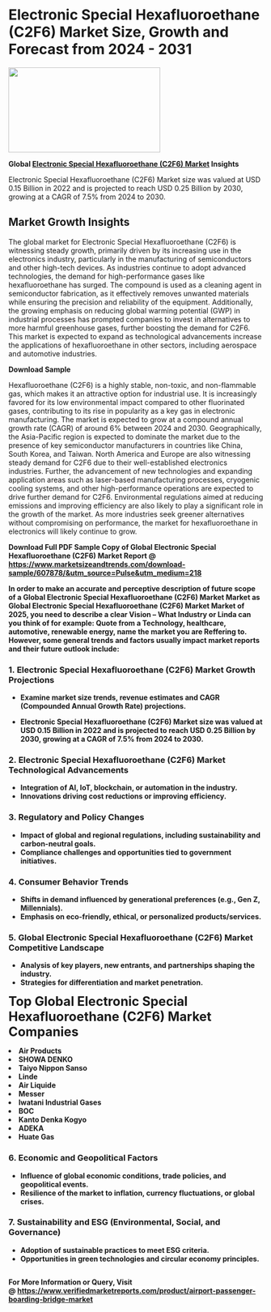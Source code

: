 <H1>Electronic Special Hexafluoroethane (C2F6) Market Size, Growth and Forecast from 2024 - 2031</H1><img class="aligncenter size-medium wp-image-584254" src="https://thirdeyenews.in/wp-content/uploads/2024/09/Global-Market-Research-300x168.jpeg" alt="" width="300" height="168" /><p><strong>Global&nbsp;<a href="https://www.marketsizeandtrends.com/download-sample/607878/&amp;utm_source=Pulse&amp;utm_medium=218">Electronic Special Hexafluoroethane (C2F6) Market</a> Insights</strong></p><p>Electronic Special Hexafluoroethane (C2F6) Market size was valued at USD 0.15 Billion in 2022 and is projected to reach USD 0.25 Billion by 2030, growing at a CAGR of 7.5% from 2024 to 2030.</p><p><h2>Market Growth Insights</h2> <p>The global market for Electronic Special Hexafluoroethane (C2F6) is witnessing steady growth, primarily driven by its increasing use in the electronics industry, particularly in the manufacturing of semiconductors and other high-tech devices. As industries continue to adopt advanced technologies, the demand for high-performance gases like hexafluoroethane has surged. The compound is used as a cleaning agent in semiconductor fabrication, as it effectively removes unwanted materials while ensuring the precision and reliability of the equipment. Additionally, the growing emphasis on reducing global warming potential (GWP) in industrial processes has prompted companies to invest in alternatives to more harmful greenhouse gases, further boosting the demand for C2F6. This market is expected to expand as technological advancements increase the applications of hexafluoroethane in other sectors, including aerospace and automotive industries.</p> <p><strong>Download Sample</strong></p> <p>Hexafluoroethane (C2F6) is a highly stable, non-toxic, and non-flammable gas, which makes it an attractive option for industrial use. It is increasingly favored for its low environmental impact compared to other fluorinated gases, contributing to its rise in popularity as a key gas in electronic manufacturing. The market is expected to grow at a compound annual growth rate (CAGR) of around 6% between 2024 and 2030. Geographically, the Asia-Pacific region is expected to dominate the market due to the presence of key semiconductor manufacturers in countries like China, South Korea, and Taiwan. North America and Europe are also witnessing steady demand for C2F6 due to their well-established electronics industries. Further, the advancement of new technologies and expanding application areas such as laser-based manufacturing processes, cryogenic cooling systems, and other high-performance operations are expected to drive further demand for C2F6. Environmental regulations aimed at reducing emissions and improving efficiency are also likely to play a significant role in the growth of the market. As more industries seek greener alternatives without compromising on performance, the market for hexafluoroethane in electronics will likely continue to grow.</p> <p><strong></p><p><span class=""><strong>Download Full PDF Sample Copy of Global Electronic Special Hexafluoroethane (C2F6) Market Report</strong> @ <a href="https://www.marketsizeandtrends.com/download-sample/607878/&amp;utm_source=Pulse&amp;utm_medium=218" target="_blank">https://www.marketsizeandtrends.com/download-sample/607878/&amp;utm_source=Pulse&amp;utm_medium=218</a></span></p><p>In order to make an accurate and perceptive description of future scope of a Global&nbsp;Electronic Special Hexafluoroethane (C2F6) Market Market as Global&nbsp;Electronic Special Hexafluoroethane (C2F6) Market Market of 2025, you need to describe a clear Vision &ndash; What Industry or Linda can you think of for example: Quote from a Technology, healthcare, automotive, renewable energy, name the market you are Reffering to. However, some general trends and factors usually impact market reports and their future outlook include:</p><h3>1.&nbsp;<strong>Electronic Special Hexafluoroethane (C2F6) Market Growth Projections</strong></h3><ul><li>Examine market size trends, revenue estimates and CAGR (Compounded Annual Growth Rate) projections.</li><li><p>Electronic Special Hexafluoroethane (C2F6) Market size was valued at USD 0.15 Billion in 2022 and is projected to reach USD 0.25 Billion by 2030, growing at a CAGR of 7.5% from 2024 to 2030.</p></li></ul><h3>2.&nbsp;<strong>Electronic Special Hexafluoroethane (C2F6) Market Technological Advancements</strong></h3><ul><li>Integration of AI, IoT, blockchain, or automation in the industry.</li><li>Innovations driving cost reductions or improving efficiency.</li></ul><h3>3.&nbsp;<strong>Regulatory and Policy Changes</strong></h3><ul><li>Impact of global and regional regulations, including sustainability and carbon-neutral goals.</li><li>Compliance challenges and opportunities tied to government initiatives.</li></ul><h3>4.&nbsp;<strong>Consumer Behavior Trends</strong></h3><ul><li>Shifts in demand influenced by generational preferences (e.g., Gen Z, Millennials).</li><li>Emphasis on eco-friendly, ethical, or personalized products/services.</li></ul><h3>5.&nbsp;<strong>Global Electronic Special Hexafluoroethane (C2F6) Market Competitive Landscape</strong></h3><ul><li>Analysis of key players, new entrants, and partnerships shaping the industry.</li><li>Strategies for differentiation and market penetration.</li></ul><p data-pm-slice="1 1 []"><span style="color: inherit; font-family: inherit; font-size: 25px;">Top Global Electronic Special Hexafluoroethane (C2F6) Market Companies</span></p><div class="" data-test-id=""><p><li>Air Products</li><li> SHOWA DENKO</li><li> Taiyo Nippon Sanso</li><li> Linde</li><li> Air Liquide</li><li> Messer</li><li> lwatani Industrial Gases</li><li> BOC</li><li> Kanto Denka Kogyo</li><li> ADEKA</li><li> Huate Gas</li></p></div><h3>6.&nbsp;<strong>Economic and Geopolitical Factors</strong></h3><ul><li>Influence of global economic conditions, trade policies, and geopolitical events.</li><li>Resilience of the market to inflation, currency fluctuations, or global crises.</li></ul><h3>7.&nbsp;<strong>Sustainability and ESG (Environmental, Social, and Governance)</strong></h3><ul><li>Adoption of sustainable practices to meet ESG criteria.</li><li>Opportunities in green technologies and circular economy principles.</li></ul><h2><strong style="font-size: 14px;">For More Information or Query, Visit @&nbsp;</strong><a style="background-color: #ffffff; font-size: 14px;" href="https://www.marketsizeandtrends.com/report/electronic-special-hexafluoroethane-c2f6-market/" target="_blank">https://www.verifiedmarketreports.com/product/airport-passenger-boarding-bridge-market</a></h2>
